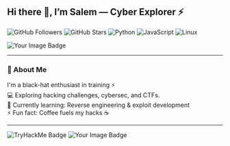 ## Hi there 👋, I’m Salem — Cyber Explorer ⚡

![GitHub Followers](https://img.shields.io/github/followers/Salem-Sahmimi?style=social)
![GitHub Stars](https://img.shields.io/github/stars/Salem-Sahmimi?style=social)
![Python](https://img.shields.io/badge/Python-3.11-blue)
![JavaScript](https://img.shields.io/badge/JavaScript-ES6-yellow)
![Linux](https://img.shields.io/badge/Linux-Kali-black)

<!-- TryHackMe Badge -->
<img src="https://tryhackme-badges.s3.amazonaws.com/BRAIN404.png" alt="Your Image Badge" />

---

### 🖤 About Me
I'm a black-hat enthusiast in training ⚡  
💻 Exploring hacking challenges, cybersec, and CTFs.  
🌱 Currently learning: Reverse engineering & exploit development  
⚡ Fun fact: Coffee fuels my hacks ☕

---


<img src="https://tryhackme-badges.s3.amazonaws.com/OMAR404.png" alt="TryHackMe Badge" />

<img src="https://tryhackme-badges.s3.amazonaws.com/BRAIN404.png" alt="Your Image Badge" />
